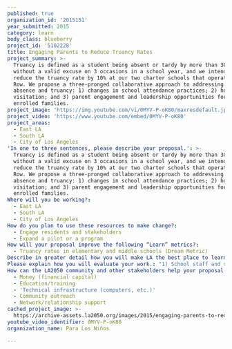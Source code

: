 ```yaml
---
published: true
organization_id: '2015151'
year_submitted: 2015
category: learn
body_class: blueberry
project_id: '5102228'
title: Engaging Parents to Reduce Truancy Rates
project_summary: >-
  Truancy is defined as a student being absent or tardy by more than 30 minutes
  without a valid excuse on 3 occasions in a school year, and we intend to
  reduce the truancy rate by 10% at our two charter schools that operate in Skid
  Row. We propose a three-pronged collaborative approach to addressing chronic
  absence and truancy: 1) changes in school attendance practices; 2) home
  visitation; and 3) parent engagement and leadership opportunities for our
  enrolled families.
project_image: 'https://img.youtube.com/vi/0MYV-P-oK80/maxresdefault.jpg'
project_video: 'https://www.youtube.com/embed/0MYV-P-oK80'
project_areas:
  - East LA
  - South LA
  - City of Los Angeles
'In one to three sentences, please describe your proposal.': >-
  Truancy is defined as a student being absent or tardy by more than 30 minutes
  without a valid excuse on 3 occasions in a school year, and we intend to
  reduce the truancy rate by 10% at our two charter schools that operate in Skid
  Row. We propose a three-pronged collaborative approach to addressing chronic
  absence and truancy: 1) changes in school attendance practices; 2) home
  visitation; and 3) parent engagement and leadership opportunities for our
  enrolled families.
Where will you be working?:
  - East LA
  - South LA
  - City of Los Angeles
How do you plan to use these resources to make change?:
  - Engage residents and stakeholders
  - Expand a pilot or a program
How will your proposal improve the following “Learn” metrics?:
  - Truancy rates in elementary and middle schools (Dream Metric)
Describe in greater detail how you will make LA the best place to learn.: "Para Los Niños works to close the achievement gap for children living in poverty through an educational approach that integrates high quality academics, family and mental health supports, and community engagement and leadership opportunities for parents. \r\n\r\nThe majority of children we serve are being raised by single mothers, grandparents or other family members, with an average annual income of $15-20K. The average truancy rate across our two charter schools located in the Skid Row community is 25%. 75% of the children are English language learners; over 90% are Hispanic, 9% are African American, and the rest consist of other ethnic minorities. 14% of families are linguistically isolated, nearly double the rate for Los Angeles County, and 50% of parents of our charter school students report middle school as their highest educational level attained.\r\n\r\nSchool attendance practices will provide parents access to school information on attendance behavior policies, and access to positive reinforcement for attendance behavior efforts. School policies will include: orientations for parents on school policies and expectations for student attendance and on-time arrival; contact people for parents to connect with when there are challenges getting their children to school; student rewards for improved attendance; and use of data to identify who is at risk of poor attendance and then working with the family to develop attendance plans for children missing too much school. \r\n\r\nHome visitation will provide schools access to additional information about a child’s home environment that may be impacting attendance. Home visitation will also help families access a trusted and supportive relationship with a school faculty member.  \r\n\r\nParent engagement opportunities will provide parents access to more accessible and practical spaces to get involved in their children’s education and to learn about the importance of regular school attendance and how truancy can negatively impact their children long-term. Parent leaders will be trained to facilitate peer groups where families share resources and information with one another.\r\n\r\nExpected outcomes for this proposed project will include not only reduced truancy rates at two charter schools in Skid Row, but also the development of a parent leadership network throughout East Los Angeles, South Los Angeles and other areas of Los Angeles where many of our families reside or access resources. "
Please explain how you will evaluate your work.: "1) School staff and school parents will complete a short questionnaire to inform development of an inventory of root causes of truancy at our schools.\r\n2) We will create action plans collaboratively with school and parent leaders to develop strategies that respond to the identified causes. \r\n3) Parents and school staff will fill out satisfaction questionnaires at the end of the school year, with questions focused on their respective experiences with rolling out and collaborating on the school truancy policies.\r\n4) Parents who receive home visitation will receive pre and post assessments around a series of areas related to family stability, supports from others, and senses of efficacy as parents. \r\n5) Parents in the engagement and leadership groups will complete pre- and post- surveys designed to measure knowledge, attitudinal, and behavioral growth around factors contributing to student truancy. \r\n6) Compare baseline truancy rates with rates after one year of implementing this program."
How can the LA2050 community and other stakeholders help your proposal succeed?:
  - Money (financial capital)
  - Education/training
  - 'Technical infrastructure (computers, etc.)'
  - Community outreach
  - Network/relationship support
cached_project_image: >-
  https://archive-assets.la2050.org/images/2015/engaging-parents-to-reduce-truancy-rates/img.youtube.com/vi/0MYV-P-oK80/maxresdefault.jpg
youtube_video_identifier: 0MYV-P-oK80
organization_name: Para Los Niños

---
```

